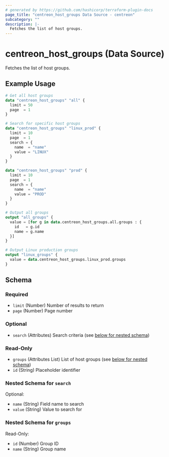 ```yaml
---
# generated by https://github.com/hashicorp/terraform-plugin-docs
page_title: "centreon_host_groups Data Source - centreon"
subcategory: ""
description: |-
  Fetches the list of host groups.
---
```


# centreon_host_groups (Data Source)

Fetches the list of host groups.

## Example Usage

```terraform
# Get all host groups
data "centreon_host_groups" "all" {
  limit = 50
  page  = 1
}

# Search for specific host groups
data "centreon_host_groups" "linux_prod" {
  limit = 10
  page  = 1
  search = {
    name  = "name"
    value = "LINUX"
  }
}

data "centreon_host_groups" "prod" {
  limit = 10
  page  = 1
  search = {
    name  = "name"
    value = "PROD"
  }
}

# Output all groups
output "all_groups" {
  value = [for g in data.centreon_host_groups.all.groups : {
    id   = g.id
    name = g.name
  }]
}

# Output Linux production groups
output "linux_groups" {
  value = data.centreon_host_groups.linux_prod.groups
}
```

<!-- schema generated by tfplugindocs -->
## Schema

### Required

- `limit` (Number) Number of results to return
- `page` (Number) Page number

### Optional

- `search` (Attributes) Search criteria (see [below for nested schema](#nestedatt--search))

### Read-Only

- `groups` (Attributes List) List of host groups (see [below for nested schema](#nestedatt--groups))
- `id` (String) Placeholder identifier

<a id="nestedatt--search"></a>
### Nested Schema for `search`

Optional:

- `name` (String) Field name to search
- `value` (String) Value to search for


<a id="nestedatt--groups"></a>
### Nested Schema for `groups`

Read-Only:

- `id` (Number) Group ID
- `name` (String) Group name
